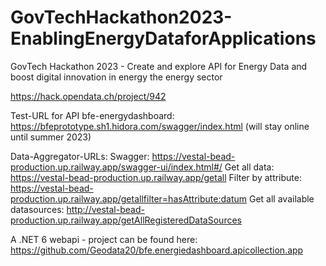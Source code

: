 # GovTechHackathon2023-EnablingEnergyDataforApplications
GovTech Hackathon 2023 - Create and explore API for Energy Data and boost digital innovation in energy the energy sector


https://hack.opendata.ch/project/942

Test-URL for API bfe-energydashboard:
https://bfeprototype.sh1.hidora.com/swagger/index.html
(will stay online until summer 2023)

Data-Aggregator-URLs:
Swagger: https://vestal-bead-production.up.railway.app/swagger-ui/index.html#/
Get all data: https://vestal-bead-production.up.railway.app/getall
Filter by attribute: https://vestal-bead-production.up.railway.app/getallfilter=hasAttribute:datum
Get all available datasources: http://vestal-bead-production.up.railway.app/getAllRegisteredDataSources


A .NET 6 webapi - project can be found here: https://github.com/Geodata20/bfe.energiedashboard.apicollection.app

